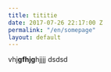```yaml
---
title: tititie
date: 2017-07-26 22:17:00 Z
permalink: "/en/somepage"
layout: default
---
```


vhj**gfhjg**hjjjj
dsdsd